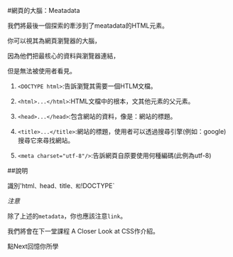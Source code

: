 #網頁的大腦：Meatadata

我們將最後一個探索的牽涉到了meatadata的HTML元素。

你可以視其為網頁瀏覽器的大腦，

因為他們把最核心的資料與瀏覽器連結，

但是無法被使用者看見。

1. `<DOCTYPE html>`:告訴瀏覽其需要一個HTLM文檔。

2. `<html>...</html>`:HTML文檔中的根本，文其他元素的父元素。

3. `<head>...</head>`:包含網站的資料，像是：網站的標題。

4. `<title>...</title>`:網站的標題，使用者可以透過搜尋引擎(例如：google)搜尋它來尋找網站。

5. `<meta charset="utf-8"/>`:告訴網頁自原要使用何種編碼(此例為utf-8)

##說明

識別'html` 、 `head` 、 `title` 、 `<meta charset="utf-8"/>` 和 `!DOCTYPE`

*注意*

除了上述的`metadata`，你也應該注意`link`。

我們將會在下一堂課程 A Closer Look at CSS作介紹。

點Next回憶你所學
